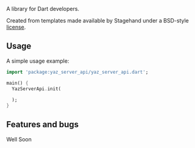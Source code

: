 A library for Dart developers.

Created from templates made available by Stagehand under a BSD-style
[license](https://github.com/dart-lang/stagehand/blob/master/LICENSE).

## Usage

A simple usage example:

```dart
import 'package:yaz_server_api/yaz_server_api.dart';

main() {
  YazServerApi.init(
    
  );
}
```

## Features and bugs

Well Soon
